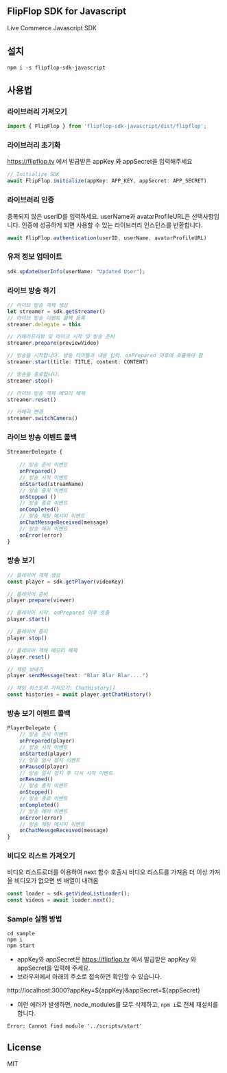 ## FlipFlop SDK for Javascript

Live Commerce Javascript SDK 

## 설치
```
npm i -s flipflop-sdk-javascript
```
## 사용법
### 라이브러리 가져오기

```javascript
import { FlipFlop } from 'flipflop-sdk-javascript/dist/flipflop';

```

### 라이브러리 초기화

https://flipflop.tv 에서 발급받은 appKey 와 appSecret을 입력해주세요

```javascript
// Initialize SDK
await FlipFlop.initialize(appKey: APP_KEY, appSecret: APP_SECRET)
```

### 라이브러리 인증

중복되지 않은 userID를 입력하세요. 
userName과 avatarProfileURL은 선택사항입니다.
인증에 성공하게 되면 사용할 수 있는 라이브러리 인스턴스를 반환합니다.

```javascript
await FlipFlop.authentication(userID, userName, avatarProfileURL)

```

### 유저 정보 업데이트
```javascript
sdk.updateUserInfo(userName: "Updated User");
```

### 라이브 방송 하기
```javascript
// 라이브 방송 객체 생성
let streamer = sdk.getStreamer()
// 라이브 방송 이벤트 콜백 등록
streamer.delegate = this

// 카메라프리뷰 및 마이크 시작 및 방송 준비
streamer.prepare(previewVideo)

// 방송을 시작합니다. 방송 타이틀과 내용 입력. onPrepared 이후에 호출해야 함
streamer.start(title: TITLE, content: CONTENT)

// 방송을 종료합니다.
streamer.stop()

// 라이브 방송 객체 메모리 해제
streamer.reset()

// 카메라 변경
streamer.switchCamera()
```

### 라이브 방송 이벤트 콜백
```javascript
StreamerDelegate { 
    
    // 방송 준비 이벤트
    onPrepared()
    // 방송 시작 이벤트
    onStarted(streamName)
    // 방송 중지 이벤트
    onStopped ()
    // 방송 종료 이벤트
    onCompleted()
    // 방송 채팅 메시지 이벤트
    onChatMessgeReceived(message)
    // 방송 에러 이벤트
    onError(error)
}
```

### 방송 보기
```javascript
// 플레이어 객체 생성
const player = sdk.getPlayer(videoKey)

// 플레이어 준비
player.prepare(viewer)

// 플레이어 시작. onPrepared 이후 호출
player.start()

// 플레이어 중지
player.stop()

// 플레이어 객체 메모리 해제
player.reset()

// 채팅 보내기
player.sendMessage(text: "Blar Blar Blar....")

// 채팅 히스토리 가져오기: ChatHistory[]
const histories = await player.getChatHistory()
```

### 방송 보기 이벤트 콜백
```javascript
PlayerDelegate {
    // 방송 준비 이벤트
    onPrepared(player)
    // 방송 시작 이벤트
    onStarted(player)
    // 방송 임시 정지 이벤트
    onPaused(player)
    // 방송 일시 정지 후 다시 시작 이벤트
    onResumed()
    // 방송 중지 이벤트
    onStopped()
    // 방송 종료 이벤트
    onCompleted()
    // 방송 에러 이벤트
    onError(error)
    // 방송 채팅 메시지 이벤트
    onChatMessgeReceived(message)
}
```

### 비디오 리스트 가져오기

비디오 리스트로더를 이용하여 next 함수 호출시 비디오 리스트를 가져옴
더 이상 가져올 비디오가 없으면 빈 배열이 내려옴

```javascript
const loader = sdk.getVideoListLoader();
const videos = await loader.next();
```


### Sample 실행 방법
```
cd sample
npm i
npm start
```

- appKey와 appSecret은 https://flipflop.tv 에서 발급받은 appKey 와 appSecret을 입력해 주세요.
- 브라우저에서 아래의 주소로 접속하면 확인할 수 있습니다.

http://localhost:3000?appKey=${appKey}&appSecret=${appSecret}

- 이런 에러가 발생하면, node_modules를 모두 삭제하고, `npm i`로 전체 재설치를 합니다.
```
Error: Cannot find module '../scripts/start'
```

## License 
MIT
